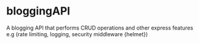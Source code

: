 # bloggingAPI
A blogging API that performs CRUD operations and other express features e.g (rate limiting, logging, security middleware {helmet})  
